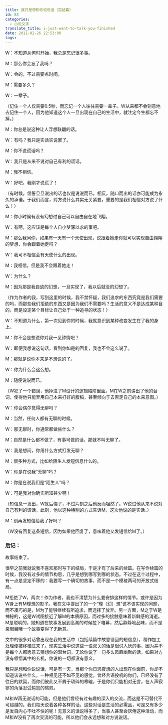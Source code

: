 ```yaml
---
title: 我只是想和你说说话（完结篇）
id: 83
categories:
  - 小说文字
translate_title: i-just-want-to-talk-you-finished
date: 2011-02-26 22:53:00
tags:
---
```


W：不知道从何时开始，我总是忘记很多事。

M：那么你会忘了我吗？

W：会的，不过需要点时间。

M：需要多久？

W：一辈子。

（记住一个人仅需要0.5秒，而忘记一个人往往需要一辈子。W从来都不会刻意地去记住一个人，因为他知道这个人一旦出现在自己的生活中，就注定今生都忘不掉。）

M：你总是说这种让人浮想联翩的话。

W：有吗？我只是实话实说罢了。

M：你不说谎话吗？

W：我只是从来不说对自己有利的谎话。

M：我不相信。

W：好吧，我刚才说谎了！

（有时候，信誓旦旦说出的话也仅是说说而已，相反，随口而出的话亦可能成为永久的承诺。于我们而言，对方说什么其实无关紧要，重要的是我们相信对方说了什么！）

M：你小时候有没有幻想过自己可以自由自在地飞翔。

W：有啊，这应该是每个人自小梦寐以求的事吧。

M：那么我问你，如果有一天有一个天使出现，说跟着她走你就可以实现自由翱翔的梦想，你会跟着她走吗？

W：我可不相信会有天使什么的出现。

M：我相信，但是我不会跟着她走！

W：为什么？

M：因为那是我自幼的幻想，一旦实现了，我以后就没的幻想了。

（作为作者的我，写到这里的时候，我不禁怀疑，我们追求的东西究竟是我们需要的吗，而那些我们拒绝的东西又是因为我们不需要吗？生活的意义不是达成某种目的，而是设定某个目标让自己处于一种追寻的状态！）

W：不知道为什么，第一次见到你的时候，我就意识到某种改变发生在了我的身上。

M：你不会是想说你对我一见钟情吧？

W：即便我想说这句话，看到你如是的回复，我也不会这么说了。

M：那就是说你本来是不想说的了。

W：你为什么会这么想。

M：随便说说而已。

（W犯了一个错误，他掉进了M设计的逻辑陷阱里面。M在W之前讲出了他的台词，使得他只能弃用自己本来打好的腹稿，甚至倾向于去否定自己的本来意图。）

W：你会偶尔觉得无聊吗？

M：当然，任何人都有无聊的时候。

W：那无聊时，你通常都做些什么？

M：自然是什么都不做了，有事可做的话，那就不叫无聊了。

W：我是想问，你用什么方式打发无聊？

M：很多种方式，比如给陌生人发短信息什么的。

W：你是在说我“无聊”吗？

M：你是在说我们是“陌生人”吗？

W：可是我对你确实所知甚少啊！

（短信息一发出，W就后悔了，不过片刻之后他反而坦然了。W说过他从来不说对自己有利的谎话，此刻，他以这种特别的方式告诉M，这次他说的是实话。）

M：别再发短信给我了好吗？

（W没有回复这条短信，因为如果他回复了，意味着他又发短信给M了。）

### 后记：

故事结束了。

很早之前我就说我不喜欢那时写下的结局，于是才有了后来的续篇。在写作续篇的时候，我没有过多的情节构思，几乎是想到哪写到哪的状态。不过在这个过程中，有一点是坚定不移的：我要写一个确切的故事，而不是一个模棱两可的开放式结局。

M拒绝了W，两次！作为作者，我也不清楚为什么要安排这样的情节。或许是因为W身上有M理想的影子。我在文中提出了的一个“理（幻）想”该不该实现的问题，而不凑巧的是，M为了能够继续有所追求，而选择了放弃。另一方面，M之于W是神秘的，这是W试图接近了解M的本质原因，而过多的接触意味着新鲜感的消逝。M是聪明的，她知道在故事发展到高潮的时候拉下帷幕，然后静静地品味，而不是亲眼目睹一个故事变得了无新意。

文中的很多对话曾出现在我的生活中（包括续篇中故意错回的短信息），稍作加工处理便被移植过来了。现实生活中说这些一语双关的话是很讨人厌的事，因为并不是每个人都愿意去猜想你的潜台词。无论你说了一句多么风趣幽默的话，如果对方没有领悟其中的玄机，你说的一切都没有意义。

我只是想和你说说话，可是有一天，当那个你日思夜想的人出现在你面前，你却不知道该说些什么，一种相见还不如不见的感觉。曾经言语投机的你们，已经没有了往日的默契，而你们彼此又不屑于琐碎的寒暄，于是你们只能相对无言，在人声寂寥的角落忍受尴尬的熬煎。

M和W再无说话的可能，但是他们曾经有过有趣的深入的交流，而这是不可替代不可超越的。我们每天说着各种各样的话，这些对话是生活的必需品，可是又有多少是发自内心不吐不快的呢！无意义的话说得多了，当事人甚至会厌倦这种活动，而M和W没有了再次交流的可能，所以他们会永远想和对方说说话。